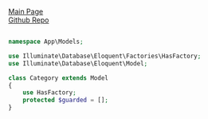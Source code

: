 [Main Page](../../readme.md) <br>
[Github Repo](https://github.com/byrmylmz/booksql-laravel/blob/97d66e894aa4255ae2ccbf005260b25f65d1419c/app/Models/Category.php#L11)

```php

namespace App\Models;

use Illuminate\Database\Eloquent\Factories\HasFactory;
use Illuminate\Database\Eloquent\Model;

class Category extends Model
{
    use HasFactory;
    protected $guarded = [];
}
```
